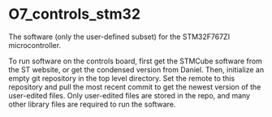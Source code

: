 # O7_controls_stm32
The software (only the user-defined subset) for the STM32F767ZI microcontroller.

To run software on the controls board, first get the STMCube software from the ST website, or get the condensed version from Daniel. Then, initialize an empty git repository in the top level directory. Set the remote to this repository and pull the most recent commit to get the newest version of the user-edited files. Only user-edited files are stored in the repo, and many other library files are required to run the software.
